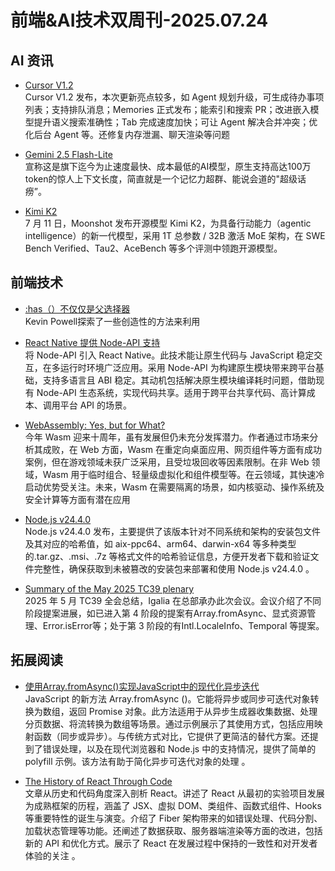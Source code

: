 # 前端&AI技术双周刊-2025.07.24

## AI 资讯
- [Cursor V1.2](https://cursor.com/ja/changelog)
<br>Cursor V1.2 发布，本次更新亮点较多，如 Agent 规划升级，可生成待办事项列表；支持排队消息；Memories 正式发布；能索引和搜索 PR；改进嵌入模型提升语义搜索准确性；Tab 完成速度加快；可让 Agent 解决合并冲突；优化后台 Agent 等。还修复内存泄漏、聊天渲染等问题

- [Gemini 2.5 Flash-Lite](https://deepmind.google/models/gemini/flash-lite/)
<br>宣称这是旗下迄今为止速度最快、成本最低的AI模型，原生支持高达100万token的惊人上下文长度，简直就是一个记忆力超群、能说会道的"超级话痨”。

- [Kimi K2](https://moonshotai.github.io/Kimi-K2/)
<br>7 月 11 日，Moonshot 发布开源模型 Kimi K2，为具备行动能力（agentic intelligence）的新一代模型，采用 1T 总参数 / 32B 激活 MoE 架构，在 SWE Bench Verified、Tau2、AceBench 等多个评测中领跑开源模型。

## 前端技术
- [:has（）不仅仅是父选择器](https://www.youtube.com/watch?v=cxSowU9sDdU)
<br>Kevin Powell探索了一些创造性的方法来利用

- [React Native 提供 Node-API 支持](https://www.callstack.com/blog/announcing-node-api-support-for-react-native)
<br>将 Node-API 引入 React Native。此技术能让原生代码与 JavaScript 稳定交互，在多运行时环境广泛应用。采用 Node-API 为构建原生模块带来跨平台基础，支持多语言且 ABI 稳定。其动机包括解决原生模块编译耗时问题，借助现有 Node-API 生态系统，实现代码共享。适用于跨平台共享代码、高计算成本、调用平台 API 的场景。

- [WebAssembly: Yes, but for What?](https://queue.acm.org/detail.cfm?id=3746171)
<br>今年 Wasm 迎来十周年，虽有发展但仍未充分发挥潜力。作者通过市场来分析其成败，在 Web 方面，Wasm 在重定向桌面应用、网页组件等方面有成功案例，但在游戏领域未获广泛采用，且受垃圾回收等因素限制。在非 Web 领域，Wasm 用于临时组合、轻量级虚拟化和组件模型等。在云领域，其快速冷启动优势受关注。未来，Wasm 在需要隔离的场景，如内核驱动、操作系统及安全计算等方面有潜在应用

- [Node.js v24.4.0](https://nodejs.org/en/blog/release/v24.4.0)
<br>Node.js v24.4.0 发布，主要提供了该版本针对不同系统和架构的安装包文件及其对应的哈希值，如 aix-ppc64、arm64、darwin-x64 等多种类型的.tar.gz、.msi、.7z 等格式文件的哈希验证信息，方便开发者下载和验证文件完整性，确保获取到未被篡改的安装包来部署和使用 Node.js v24.4.0 。

- [Summary of the May 2025 TC39 plenary](https://blogs.igalia.com/compilers/2025/07/03/summary-of-the-may-2025-tc39-plenary/)
<br>2025 年 5 月 TC39 全会总结，Igalia 在总部承办此次会议。会议介绍了不同阶段提案进展，如已进入第 4 阶段的提案有Array.fromAsync、显式资源管理、Error.isError等；处于第 3 阶段的有Intl.LocaleInfo、Temporal 等提案。

## 拓展阅读
- [使用Array.fromAsync()实现JavaScript中的现代化异步迭代](https://allthingssmitty.com/2025/07/14/modern-async-iteration-in-javascript-with-array-fromasync/)
<br>JavaScript 的新方法 Array.fromAsync ()。它能将异步或同步可迭代对象转换为数组，返回 Promise 对象。此方法适用于从异步生成器收集数据、处理分页数据、将流转换为数组等场景。通过示例展示了其使用方式，包括应用映射函数（同步或异步）。与传统方式对比，它提供了更简洁的替代方案。还提到了错误处理，以及在现代浏览器和 Node.js 中的支持情况，提供了简单的 polyfill 示例。该方法有助于简化异步可迭代对象的处理 。

- [The History of React Through Code](https://playfulprogramming.com/posts/react-history-through-code)
<br>文章从历史和代码角度深入剖析 React。讲述了 React 从最初的实验项目发展为成熟框架的历程，涵盖了 JSX、虚拟 DOM、类组件、函数式组件、Hooks 等重要特性的诞生与演变。介绍了 Fiber 架构带来的如错误处理、代码分割、加载状态管理等功能。还阐述了数据获取、服务器端渲染等方面的改进，包括新的 API 和优化方式。展示了 React 在发展过程中保持的一致性和对开发者体验的关注 。

